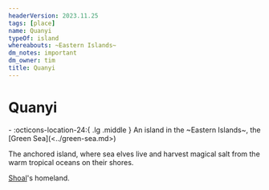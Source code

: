 ```yaml
---
headerVersion: 2023.11.25
tags: [place]
name: Quanyi
typeOf: island
whereabouts: ~Eastern Islands~
dm_notes: important
dm_owner: tim
title: Quanyi
---
```

# Quanyi
<div class="grid cards ext-narrow-margin ext-one-column" markdown>
-    :octicons-location-24:{ .lg .middle } An island in the ~Eastern Islands~, the [Green Sea](<../green-sea.md>)  
</div>




The anchored island, where sea elves live and harvest magical salt from the warm tropical oceans on their shores.

[Shoal](<../../people/pcs/dunmar-fellowship/guests/shoal.md>)'s homeland.

